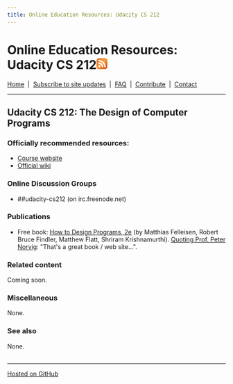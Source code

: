 ```yaml
---
title: Online Education Resources: Udacity CS 212
---
```


# Online Education Resources: Udacity CS 212<a href=""><img src="https://github.com/amberj/online-edu-resources/raw/gh-pages/feed-icon.png" alt="RSS Feed" /></a>
[Home](http://amberj.github.com/online-edu-resources/ "Online Educational Resources: Home") &nbsp;|&nbsp; [Subscribe to site updates](http://amberj.github.com/online-edu-resources/subscribe.html "Online Educational Resources: Subscribe to site updates") &nbsp;|&nbsp; [FAQ](http://amberj.github.com/online-edu-resources/faq.html "Online Educational Resources: FAQ") &nbsp;|&nbsp; [Contribute](http://amberj.github.com/online-edu-resources/contribute.html "Online Educational Reqources: Contribute") &nbsp;|&nbsp; [Contact](http://amberj.github.com/online-edu-resources/contact.html "Online Educational Resources: Contact")<br />

<hr />

## Udacity CS 212: The Design of Computer Programs
### Officially recommended resources:
* [Course website](http://www.udacity.com/overview/Course/cs212)
* [Official wiki](http://wiki.udacity.com/CS212)

### Online Discussion Groups
* \#\#udacity-cs212 (on irc.freenode.net)

### Publications
* Free book: [How to Design Programs, 2e](http://www.ccs.neu.edu/home/matthias/HtDP2e/index.html) (by Matthias Felleisen, Robert Bruce Findler, Matthew Flatt, Shriram Krishnamurthi). [Quoting Prof. Peter Norvig](http://tinyurl.com/bmf7tbr): "That's a great book / web site...".

### Related content
Coming soon.

### Miscellaneous
None.

### See also
None.
<br /><br />
<hr />

[Hosted on GitHub](https://github.com/amberj/online-edu-resources "online-edu-resources on GitHub")
